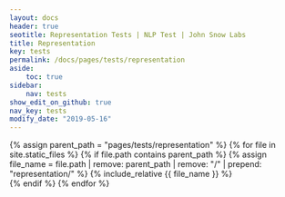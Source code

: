 ```yaml
---
layout: docs
header: true
seotitle: Representation Tests | NLP Test | John Snow Labs
title: Representation
key: tests
permalink: /docs/pages/tests/representation
aside:
    toc: true
sidebar:
    nav: tests
show_edit_on_github: true
nav_key: tests
modify_date: "2019-05-16"
---
```


<div class="main-docs" markdown="1">

{% assign parent_path = "pages/tests/representation" %}
{% for file in site.static_files %}
    {% if file.path contains parent_path %}
        {% assign file_name = file.path | remove:  parent_path | remove:  "/" | prepend: "representation/" %}
        {% include_relative {{ file_name }} %}        
    {% endif %}
{% endfor %}

</div>